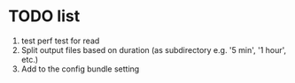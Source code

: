  # TODO list
 
1. test perf test for read
2. Split output files based on duration (as subdirectory e.g. '5 min', '1 hour', etc.)
3. Add to the config bundle setting